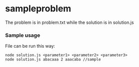 # sampleproblem

The problem is in problem.txt while the solution is in solution.js

### Sample usage

File can be run this way:

    node solution.js <parameter1> <parameter2> <parameter3>
    node solution.js abacaaa 2 aaacaba //sample
